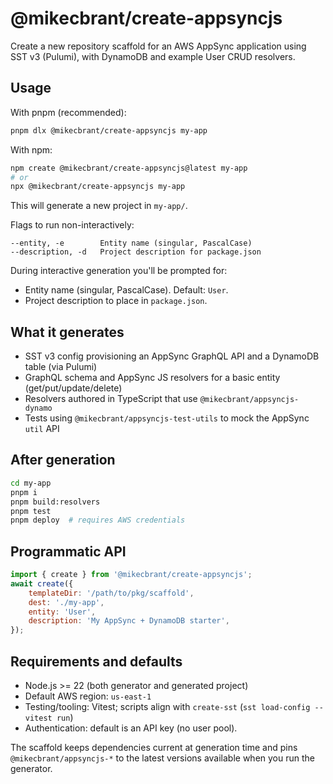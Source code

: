# @mikecbrant/create-appsyncjs

Create a new repository scaffold for an AWS AppSync application using SST v3 (Pulumi), with DynamoDB and example User CRUD resolvers.

## Usage

With pnpm (recommended):

```bash
pnpm dlx @mikecbrant/create-appsyncjs my-app
```

With npm:

```bash
npm create @mikecbrant/create-appsyncjs@latest my-app
# or
npx @mikecbrant/create-appsyncjs my-app
```

This will generate a new project in `my-app/`.

Flags to run non-interactively:

```
--entity, -e        Entity name (singular, PascalCase)
--description, -d   Project description for package.json
```

During interactive generation you'll be prompted for:

- Entity name (singular, PascalCase). Default: `User`.
- Project description to place in `package.json`.

## What it generates

- SST v3 config provisioning an AppSync GraphQL API and a DynamoDB table (via Pulumi)
- GraphQL schema and AppSync JS resolvers for a basic entity (get/put/update/delete)
- Resolvers authored in TypeScript that use `@mikecbrant/appsyncjs-dynamo`
- Tests using `@mikecbrant/appsyncjs-test-utils` to mock the AppSync `util` API

## After generation

```bash
cd my-app
pnpm i
pnpm build:resolvers
pnpm test
pnpm deploy  # requires AWS credentials
```

## Programmatic API

```js
import { create } from '@mikecbrant/create-appsyncjs';
await create({
	templateDir: '/path/to/pkg/scaffold',
	dest: './my-app',
	entity: 'User',
	description: 'My AppSync + DynamoDB starter',
});
```

## Requirements and defaults

- Node.js >= 22 (both generator and generated project)
- Default AWS region: `us-east-1`
- Testing/tooling: Vitest; scripts align with `create-sst` (`sst load-config -- vitest run`)
- Authentication: default is an API key (no user pool).

The scaffold keeps dependencies current at generation time and pins `@mikecbrant/appsyncjs-*` to the latest versions available when you run the generator.
